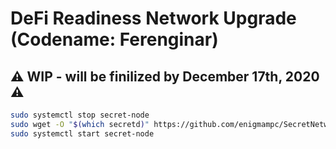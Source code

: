 # DeFi Readiness Network Upgrade (Codename: Ferenginar)

## :warning: WIP - will be finilized by December 17th, 2020 :warning:

```bash
sudo systemctl stop secret-node
sudo wget -O "$(which secretd)" https://github.com/enigmampc/SecretNetwork/releases/download/v1.0.4/secretd
sudo systemctl start secret-node
```

